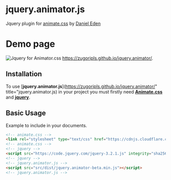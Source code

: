 # jquery.animator.js
Jquery plugin for <a href="http://daneden.github.io/animate.css">animate.css</a> by <a href="https://github.com/daneden" >Daniel Eden</a>

# Demo page
![Jquery for Animator.css](http://i.imgur.com/0AFMVVo.png)
<a href="https://zugoripls.github.io/jquery.animator/" title="demo page">https://zugoripls.github.io/jquery.animator/</a>.

## Installation
To use [**jquery.animator.js**](https://zugoripls.github.io/jquery.animator/" title="jquery.animator.js) in your project you must firstly need [**Animate.css**](http://daneden.github.io/animate.css) and [**jquery**](https://jquery.com/).

## Basic Usage
Example to include in your documents.
```html
<!-- animate.css -->
<link rel="stylesheet" type="text/css" href="https://cdnjs.cloudflare.com/ajax/libs/animate.css/3.5.2/animate.min.css"> 
<!-- animate.css -->
<!-- jquery -->
<script src="https://code.jquery.com/jquery-3.2.1.js" integrity="sha256-DZAnKJ/6XZ9si04Hgrsxu/8s717jcIzLy3oi35EouyE=" crossorigin="anonymous"></script>
<!-- jquery -->
<!-- jquery.animator.js -->
<script src="src/dist/jquery.animator-beta.min.js"></script>
<!-- jquery.animator.js -->
```
